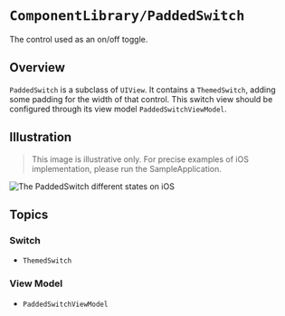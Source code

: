 # ``ComponentLibrary/PaddedSwitch``

The control used as an on/off toggle.

## Overview

`PaddedSwitch` is a subclass of `UIView`. It contains a ``ThemedSwitch``, adding some padding for the width of that control. This switch view should be configured through its view model ``PaddedSwitchViewModel``.

## Illustration

> This image is illustrative only. For precise examples of iOS implementation, please run the SampleApplication.

![The PaddedSwitch different states on iOS](PaddedSwitch)

## Topics

### Switch

- ``ThemedSwitch``

### View Model

- ``PaddedSwitchViewModel``
